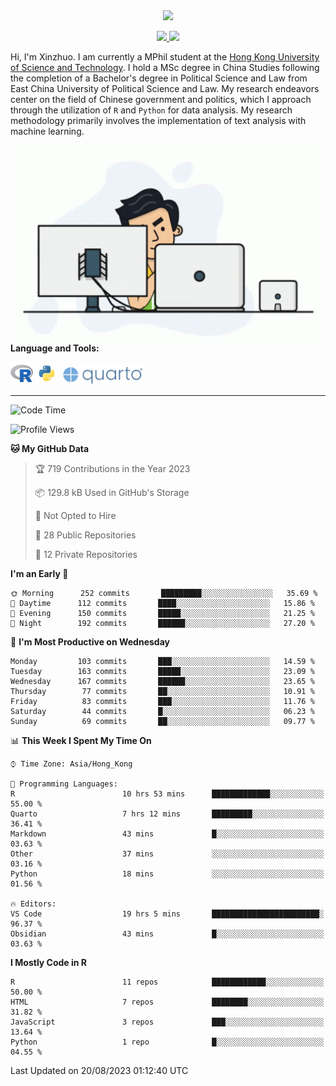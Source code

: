 <div align='center'>
<img src='https://readme-typing-svg.herokuapp.com?font=Lora&color=4d3900&center=true&lines=HKUST+Mphil+in+SOSC;Focus+on+China;Code+for+PoliSci'/>
</div>

<p align='center'>
 <a href='https://www.linkedin.com/in/xinzhuo-huang-5161011ba/' target='_blank'>
        <img src='https://img.shields.io/badge/linkedin%20-%230077B5.svg?&style=for-the-badge&logo=linkedin&logoColor=white'/>
    </a>
 <a href='https://twitter.com/HsinchoH' target='_blank'>
        <img src='https://img.shields.io/badge/Twitter-1DA1F2?style=for-the-badge&logo=twitter&logoColor=white'/>
    </a>
    </p>
    
Hi, I'm Xinzhuo. I am currently a MPhil student at the [Hong Kong University of Science and Technology](https://sosc.hkust.edu.hk/node/613). I hold a MSc degree in China Studies following the completion of a Bachelor's degree in Political Science and Law from East China University of Political Science and Law. My research endeavors center on the field of Chinese government and politics, which I approach through the utilization of `R` and `Python` for data analysis. My research methodology primarily involves the implementation of text analysis with machine learning.




<img align='right' src="https://github.com/xinzhuohkust/xinzhuohkust/blob/main/programmer.gif" width="590">



**Language and Tools:**  

<code><img height="36" src="https://raw.githubusercontent.com/github/explore/80688e429a7d4ef2fca1e82350fe8e3517d3494d/topics/r/r.png"></code>
<code><img height="36" src="https://raw.githubusercontent.com/github/explore/80688e429a7d4ef2fca1e82350fe8e3517d3494d/topics/python/python.png"></code>
<code><img height="32" src="https://github.com/quarto-dev/quarto-r/blob/main/man/figures/quarto.png"></code>

---
<!--START_SECTION:waka-->
![Code Time](http://img.shields.io/badge/Code%20Time-834%20hrs%2033%20mins-blue)

![Profile Views](http://img.shields.io/badge/Profile%20Views-3-blue)

**🐱 My GitHub Data** 

> 🏆 719 Contributions in the Year 2023
 > 
> 📦 129.8 kB Used in GitHub's Storage 
 > 
> 🚫 Not Opted to Hire
 > 
> 📜 28 Public Repositories 
 > 
> 🔑 12 Private Repositories  
 > 
**I'm an Early 🐤** 

```text
🌞 Morning      252 commits       █████████░░░░░░░░░░░░░░░░   35.69 % 
🌆 Daytime      112 commits       ████░░░░░░░░░░░░░░░░░░░░░   15.86 % 
🌃 Evening      150 commits       █████░░░░░░░░░░░░░░░░░░░░   21.25 % 
🌙 Night        192 commits       ██████░░░░░░░░░░░░░░░░░░░   27.20 % 

```
📅 **I'm Most Productive on Wednesday** 

```text
Monday         103 commits       ███░░░░░░░░░░░░░░░░░░░░░░   14.59 % 
Tuesday        163 commits       █████░░░░░░░░░░░░░░░░░░░░   23.09 % 
Wednesday      167 commits       ██████░░░░░░░░░░░░░░░░░░░   23.65 % 
Thursday        77 commits       ██░░░░░░░░░░░░░░░░░░░░░░░   10.91 % 
Friday          83 commits       ███░░░░░░░░░░░░░░░░░░░░░░   11.76 % 
Saturday        44 commits       █░░░░░░░░░░░░░░░░░░░░░░░░   06.23 % 
Sunday          69 commits       ██░░░░░░░░░░░░░░░░░░░░░░░   09.77 % 

```


📊 **This Week I Spent My Time On** 

```text
⌚︎ Time Zone: Asia/Hong_Kong

💬 Programming Languages: 
R                        10 hrs 53 mins      █████████████░░░░░░░░░░░░   55.00 % 
Quarto                   7 hrs 12 mins       █████████░░░░░░░░░░░░░░░░   36.41 % 
Markdown                 43 mins             █░░░░░░░░░░░░░░░░░░░░░░░░   03.63 % 
Other                    37 mins             ░░░░░░░░░░░░░░░░░░░░░░░░░   03.16 % 
Python                   18 mins             ░░░░░░░░░░░░░░░░░░░░░░░░░   01.56 % 

🔥 Editors: 
VS Code                  19 hrs 5 mins       ████████████████████████░   96.37 % 
Obsidian                 43 mins             █░░░░░░░░░░░░░░░░░░░░░░░░   03.63 % 

```

**I Mostly Code in R** 

```text
R                        11 repos            ████████████░░░░░░░░░░░░░   50.00 % 
HTML                     7 repos             ████████░░░░░░░░░░░░░░░░░   31.82 % 
JavaScript               3 repos             ███░░░░░░░░░░░░░░░░░░░░░░   13.64 % 
Python                   1 repo              █░░░░░░░░░░░░░░░░░░░░░░░░   04.55 % 

```



 Last Updated on 20/08/2023 01:12:40 UTC
<!--END_SECTION:waka-->
    
    
    
    
    
    
    
    
